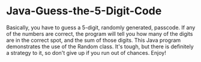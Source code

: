 # Java-Guess-the-5-Digit-Code

Basically, you have to guess a 5-digit, randomly generated, passcode. If any of the numbers are correct, the program will tell you how many of the digits are in the correct spot, and the sum of those digits. This Java program demonstrates the use of the Random class.
It's tough, but there is definitely a strategy to it, so don't give up if you run out of chances. Enjoy!
